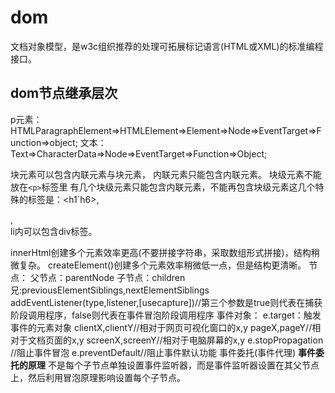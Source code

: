 # dom

文档对象模型，是w3c组织推荐的处理可拓展标记语言(HTML或XML)的标准编程接口。

## dom节点继承层次

p元素：HTMLParagraphElement=>HTMLElement=>Element=>Node=>EventTarget=>Function=>object;
文本：Text=>CharacterData=>Node=>EventTarget=>Function=>Object;

块元素可以包含内联元素与块元素，
内联元素只能包含内联元素。
块级元素不能放在``<p>``标签里
有几个块级元素只能包含内联元素，不能再包含块级元素这几个特殊的标签是：<h1`h6>,<p></p>,<dt>
li内可以包含div标签。

innerHtml创建多个元素效率更高(不要拼接字符串，采取数组形式拼接)，结构稍微复杂。
createElement()创建多个元素效率稍微低一点，但是结构更清晰。
节点：
父节点：parentNode
子节点：children
兄:previousElementSiblings,nextElementSiblings
addEventListener(type,listener,[usecapture])//第三个参数是true则代表在捕获阶段调用程序，false则代表在事件冒泡阶段调用程序
事件对象：
e.target：触发事件的元素对象
clientX,clientY//相对于网页可视化窗口的x,y
pageX,pageY//相对于文档页面的x,y
screenX,screenY//相对于电脑屏幕的x,y
e.stopPropagation //阻止事件冒泡
e.preventDefault//阻止事件默认功能
事件委托(事件代理)
**事件委托的原理**
不是每个子节点单独设置事件监听器，而是事件监听器设置在其父节点上，然后利用冒泡原理影响设置每个子节点。
